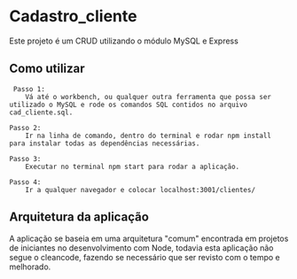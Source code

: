 #       Cadastro_cliente 
<p> Este projeto é um CRUD utilizando o módulo MySQL e Express</p>

## Como utilizar
     Passo 1:  
        Vá até o workbench, ou qualquer outra ferramenta que possa ser utilizado o MySQL e rode os comandos SQL contidos no arquivo cad_cliente.sql.

    Passo 2: 
        Ir na linha de comando, dentro do terminal e rodar npm install para instalar todas as dependências necessárias.

    Passo 3: 
        Executar no terminal npm start para rodar a aplicação.
    
    Passo 4:
        Ir a qualquer navegador e colocar localhost:3001/clientes/

## Arquitetura da aplicação
<p> A aplicação se baseia em uma arquitetura "comum" encontrada em projetos de iniciantes no desenvolvimento com Node, todavia esta aplicação não segue o cleancode, fazendo se necessário que ser revisto com o tempo e melhorado.  </p>
